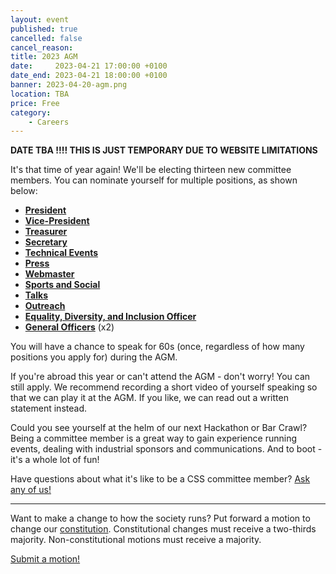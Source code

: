 ```yaml
---
layout: event
published: true
cancelled: false
cancel_reason:
title: 2023 AGM
date:     2023-04-21 17:00:00 +0100
date_end: 2023-04-21 18:00:00 +0100
banner: 2023-04-20-agm.png
location: TBA
price: Free
category:
    - Careers
---
```


**DATE TBA !!!! THIS IS JUST TEMPORARY DUE TO WEBSITE LIMITATIONS**

It's that time of year again! We'll be electing thirteen new committee members. You can nominate yourself for multiple positions, as shown below:

- [**President**](https://forms.office.com/e/PcjY9ugTj7)
- [**Vice-President**](https://forms.office.com/e/E1BR0JHwDc)
- [**Treasurer**](https://forms.office.com/e/7yUUPWtP38)
- [**Secretary**](https://forms.office.com/e/TDZYyWJMWE)
- [**Technical Events**](https://forms.office.com/e/kgN2ZxAfnn)
- [**Press**](https://forms.office.com/e/rhasrDh5Sq)
- [**Webmaster**](https://forms.office.com/e/TruBjMJN3e)
- [**Sports and Social**](https://forms.office.com/e/wgSK5MjkL3)
- [**Talks**](https://forms.office.com/e/NC4xF9QW2v)
- [**Outreach**](https://forms.office.com/e/MQXzJhyVFv)
- [**Equality, Diversity, and Inclusion Officer**](https://forms.office.com/e/Mk49wusbA4)
- [**General Officers**](https://forms.office.com/e/qZpEWGq7pT) (x2)

You will have a chance to speak for 60s (once, regardless of how many positions you apply for) during the AGM.

If you're abroad this year or can't attend the AGM - don't worry! You can still apply. We recommend recording a short video of yourself speaking so that we can play it at the AGM. If you like, we can read out a written statement instead.

Could you see yourself at the helm of our next Hackathon or Bar Crawl? Being a committee member is a great way to gain experience running events, dealing with industrial sponsors and communications. And to boot - it's a whole lot of fun!

Have questions about what it's like to be a CSS committee member? [Ask any of us!](https://cssbristol.co.uk/contact/)

---

Want to make a change to how the society runs? Put forward a motion to change our [constitution](https://cssbristol.co.uk/constitution). Constitutional changes must receive a two-thirds majority. Non-constitutional motions must receive a majority.

[Submit a motion!](https://forms.office.com/e/FahWRwFCBX)
